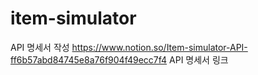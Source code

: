 # item-simulator

API 명세서 작성
https://www.notion.so/Item-simulator-API-ff6b57abd84745e8a76f904f49ecc7f4 API 명세서 링크
